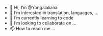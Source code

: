 - 👋 Hi, I’m @Yangalaliana
- 👀 I’m interested in translation, languages, ...
- 🌱 I’m currently learning to code
- 💞️ I’m looking to collaborate on ...
- 📫 How to reach me ...

<!---
Yangalaliana/Yangalaliana is a ✨ special ✨ repository because its `README.md` (this file) appears on your GitHub profile.
You can click the Preview link to take a look at your changes.
--->
